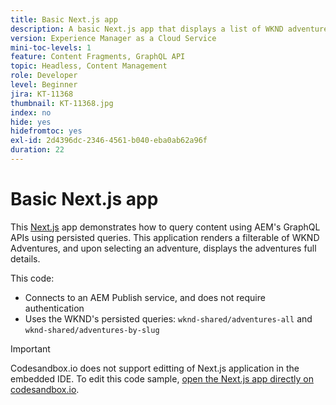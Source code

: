 ```yaml
---
title: Basic Next.js app
description: A basic Next.js app that displays a list of WKND adventures and their details
version: Experience Manager as a Cloud Service
mini-toc-levels: 1
feature: Content Fragments, GraphQL API
topic: Headless, Content Management
role: Developer
level: Beginner
jira: KT-11368
thumbnail: KT-11368.jpg
index: no
hide: yes
hidefromtoc: yes
exl-id: 2d4396dc-2346-4561-b040-eba0ab62a96f
duration: 22
---
```

# Basic Next.js app

This [Next.js](https://nextjs.org/) app demonstrates how to query content using AEM's GraphQL APIs using persisted queries. This application renders a filterable of WKND Adventures, and upon selecting an adventure, displays the adventures full details.

This code:

+ Connects to an AEM Publish service, and does not require authentication
+ Uses the WKND's persisted queries: `wknd-shared/adventures-all` and `wknd-shared/adventures-by-slug`

>[!IMPORTANT]
>
> Codesandbox.io does not support editting of Next.js application in the embedded IDE. To edit this code sample, [open the Next.js app directly on codesandbox.io](https://codesandbox.io/s/wknd-next-js-app-u8x5f8).
